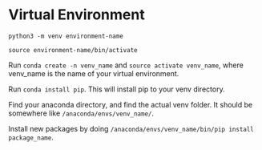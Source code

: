 # Virtual Environment

```python3 -m venv environment-name```

```source environment-name/bin/activate```



  Run ```conda create -n venv_name``` and ```source activate venv_name```, where venv_name is the name of your virtual environment.

  Run ```conda install pip```. This will install pip to your venv directory.

  Find your anaconda directory, and find the actual venv folder. It should be somewhere like ```/anaconda/envs/venv_name/```.

  Install new packages by doing ```/anaconda/envs/venv_name/bin/pip install package_name```.

